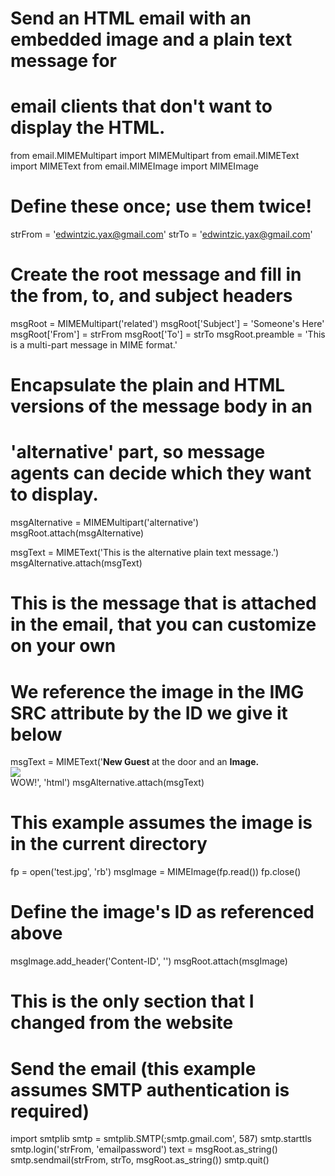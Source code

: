 # Send an HTML email with an embedded image and a plain text message for
# email clients that don't want to display the HTML.

from email.MIMEMultipart import MIMEMultipart
from email.MIMEText import MIMEText
from email.MIMEImage import MIMEImage

# Define these once; use them twice!
strFrom = 'edwintzic.yax@gmail.com'
strTo = 'edwintzic.yax@gmail.com'

# Create the root message and fill in the from, to, and subject headers
msgRoot = MIMEMultipart('related')
msgRoot['Subject'] = 'Someone's Here'
msgRoot['From'] = strFrom
msgRoot['To'] = strTo
msgRoot.preamble = 'This is a multi-part message in MIME format.'

# Encapsulate the plain and HTML versions of the message body in an
# 'alternative' part, so message agents can decide which they want to display.
msgAlternative = MIMEMultipart('alternative')
msgRoot.attach(msgAlternative)

msgText = MIMEText('This is the alternative plain text message.')
msgAlternative.attach(msgText)

# This is the message that is attached in the email, that you can customize on your own
# We reference the image in the IMG SRC attribute by the ID we give it below
msgText = MIMEText('<b>New Guest </b> at the door and an <b>Image. </b><br><img src="cid:image1"><br>WOW!', 'html')
msgAlternative.attach(msgText)

# This example assumes the image is in the current directory
fp = open('test.jpg', 'rb')
msgImage = MIMEImage(fp.read())
fp.close()

# Define the image's ID as referenced above
msgImage.add_header('Content-ID', '<image1>')
msgRoot.attach(msgImage)

# This is the only section that I changed from the website
# Send the email (this example assumes SMTP authentication is required)
import smtplib
smtp = smtplib.SMTP(;smtp.gmail.com', 587)
smtp.starttls
smtp.login('strFrom, 'emailpassword')
text = msgRoot.as_string()
smtp.sendmail(strFrom, strTo, msgRoot.as_string())
smtp.quit()
